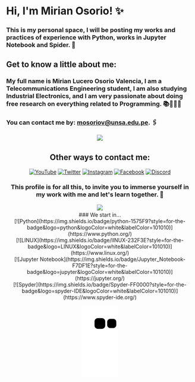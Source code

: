 # Hi, I'm Mirian Osorio! ✨
### This is my personal space, I will be posting my works and practices of experience with Python, works in Jupyter Notebook and Spider. 📌

## Get to know a little about me:
### My full name is Mirian Lucero Osorio Valencia, I am a Telecommunications Engineering student, I am also studying Industrial Electronics, and I am very passionate about doing free research on everything related to Programming. 📚👩‍🏫💕 

### You can contact me by: mosoriov@unsa.edu.pe. 🖇

<div id='header' align='center'>
  <img src='https://s4.aconvert.com/convert/p3r68-cdx67/atugy-e8sqi.png' width='900'/>
  

 
## Other ways to contact me:

[![YouTube](https://img.shields.io/badge/YouTube-Mirian_Osorio-FF0000?style=for-the-badge&logo=youtube&logoColor=white&labelColor=101010)](https://youtube.com/channel/UC1WDCd-PpCVMOb6L2C_jPlA)
[![Twitter](https://img.shields.io/badge/Twitter-@Mirian_Osorio-1DA1F2?style=for-the-badge&logo=twitter&logoColor=white&labelColor=101010)](https://twitter.com/MirianO09280759?t=9wWcaGYAt4gm_jD_FA5Fug&s=09)
[![Instagram](https://img.shields.io/badge/Instagram-@mirian_osorio_-E4405F?style=for-the-badge&logo=instagram&logoColor=white&labelColor=101010)](https://www.instagram.com/mirian_osorio_/)
[![Facebook](https://img.shields.io/badge/Facebook-@Mirian.Osorio-1877F2?style=for-the-badge&logo=facebook&logoColor=white&labelColor=101010)](https://www.facebook.com/mirianlucero.osoriovalencia.1)
[![Discord](https://img.shields.io/badge/Discord-MIRIAN-5865F2?style=for-the-badge&logo=discord&logoColor=white&labelColor=101010)](https://discord.gg/j)
</br>
### This profile is for all this, to invite you to immerse yourself in my work with me and let's learn together. 💫
<div id='header' align='center'>
  <img src='https://media.giphy.com/media/idSEtVpsq0zpzKIhW1/giphy.gif' width='500'/>

</br>
### We start in...
</br>
[![Python](https://img.shields.io/badge/python-1575F9?style=for-the-badge&logo=python&logoColor=white&labelColor=101010)](https://www.python.org/)
</br>
[![LINUX](https://img.shields.io/badge/lINUX-232F3E?style=for-the-badge&logo=LINUX&logoColor=white&labelColor=101010)](https://www.linux.org/)
</br>
[![Jupyter Notebook](https://img.shields.io/badge/Jupyter_Notebook-F7DF1E?style=for-the-badge&logo=jupyter&logoColor=white&labelColor=101010)](https://jupyter.org/)
</br>
[![Spyder](https://img.shields.io/badge/Spyder-FF0000?style=for-the-badge&logo=spyder-IDE&logoColor=white&labelColor=101010)](https://www.spyder-ide.org/)
</br>

![Snake animation](https://github.com/rafaballerini/rafaballerini/blob/output/github-contribution-grid-snake.svg)
 

  
  
<!--
**mirianosoriov/mirianosoriov** is a ✨ _special_ ✨ repository because its `README.md` (this file) appears on your GitHub profile.

Here are some ideas to get you started:
- ✨ I study at the National University of San Agustín
- 😄 You can contact me by: mosoriov@unsa.edu.pe
- 🔭 I’m currently working on ...
- 🌱 I’m currently learning ...
- 👯 I’m looking to collaborate on ...
- 🤔 I’m looking for help with ...
- 💬 Ask me about ...
- 📫 How to reach me: ...
- 😄 Pronouns: ...
- ⚡ Fun fact: ...
-->
